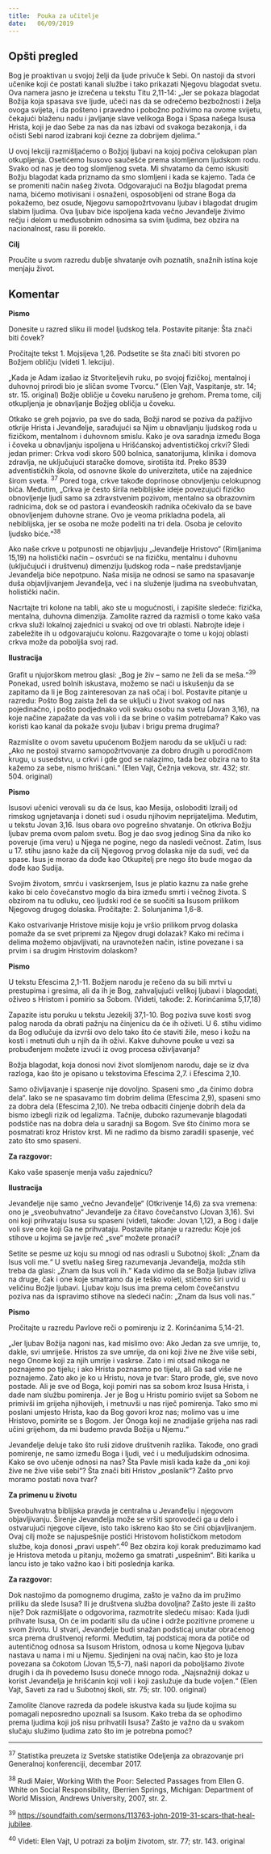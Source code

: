 ```yaml
---
title:  Pouka za učitelje
date:   06/09/2019
---
```


## Opšti pregled

Bog je proaktivan u svojoj želji da ljude privuče k Sebi. On nastoji da stvori učenike koji će postati kanali službe i tako prikazati Njegovu blagodat svetu. Ova namera jasno je izrečena u tekstu Titu 2,11-14: „Jer se pokaza blagodat Božija koja spasava sve ljude, učeći nas da se odrečemo bezbožnosti i želja ovoga svijeta, i da pošteno i pravedno i pobožno poživimo na ovome svijetu, čekajući blaženu nadu i javljanje slave velikoga Boga i Spasa našega Isusa Hrista, koji je dao Sebe za nas da nas izbavi od svakoga bezakonja, i da očisti Sebi narod izabrani koji čezne za dobrijem djelima.“

U ovoj lekciji razmišljaćemo o Božjoj ljubavi na kojoj počiva celokupan plan otkupljenja. Osetićemo Isusovo saučešće prema slomljenom ljudskom rodu. Svako od nas je deo tog slomljenog sveta. Mi shvatamo da ćemo iskusiti Božju blagodat kada priznamo da smo slomljeni i kada se kajemo. Tada će se promeniti način našeg života. Odgovarajući na Božju blagodat prema nama, bićemo motivisani i osnaženi, osposobljeni od strane Boga da pokažemo, bez osude, Njegovu samopožrtvovanu ljubav i blagodat drugim slabim ljudima. Ova ljubav biće ispoljena kada večno Jevanđelje živimo rečju i delom u međusobnim odnosima sa svim ljudima, bez obzira na nacionalnost, rasu ili poreklo.

**Cilj**

Proučite u svom razredu dublje shvatanje ovih poznatih, snažnih istina koje menjaju život.

## Komentar

**Pismo**

Donesite u razred sliku ili model ljudskog tela. Postavite pitanje: Šta znači biti čovek?

Pročitajte tekst 1. Mojsijeva 1,26. Podsetite se šta znači biti stvoren po Božjem obličju (videti 1. lekciju).

„Kada je Adam izašao iz Stvoriteljevih ruku, po svojoj fizičkoj, mentalnoj i duhovnoj prirodi bio je sličan svome Tvorcu.“ (Elen Vajt, Vaspitanje, str. 14; str. 15. original) Božje obličje u čoveku narušeno je grehom. Prema tome, cilj otkupljenja je obnavljanje Božjeg obličja u čoveku.

Otkako se greh pojavio, pa sve do sada, Božji narod se poziva da pažljivo otkrije Hrista i Jevanđelje, sarađujući sa Njim u obnavljanju ljudskog roda u fizičkom, mentalnom i duhovnom smislu. Kako je ova saradnja između Boga i čoveka u obnavljanju ispoljena u Hrišćanskoj adventističkoj crkvi? Sledi jedan primer: Crkva vodi skoro 500 bolnica, sanatorijuma, klinika i domova zdravlja, ne uključujući staračke domove, sirotišta itd. Preko 8539 adventističkih škola, od osnovne škole do univerziteta, utiče na zajednice širom sveta. <sup>37</sup> Pored toga, crkve takođe doprinose obnovljenju celokupnog bića. Međutim, „Crkva je često širila nebiblijske ideje povezujući fizičko obnovljenje ljudi samo sa zdravstvenim pozivom, mentalno sa obrazovnim radnicima, dok se od pastora i evanđeoskih radnika očekivalo da se bave obnovljenjem duhovne strane. Ovo je veoma prikladna podela, ali nebiblijska, jer se osoba ne može podeliti na tri dela. Osoba je celovito ljudsko biće.“<sup>38</sup>

Ako naše crkve u potpunosti ne objavljuju „Jevanđelje Hristovo“ (Rimljanima 15,19) na holistički način – osvrćući se na fizičku, mentalnu i duhovnu (uključujući i društvenu) dimenziju ljudskog roda – naše predstavljanje Jevanđelja biće nepotpuno. Naša misija ne odnosi se samo na spasavanje duša objavljivanjem Jevanđelja, već i na služenje ljudima na sveobuhvatan, holistički način.

Nacrtajte tri kolone na tabli, ako ste u mogućnosti, i zapišite sledeće: fizička, mentalna, duhovna dimenzija. Zamolite razred da razmisli o tome kako vaša crkva služi lokalnoj zajednici u svakoj od ove tri oblasti. Nabrojte ideje i zabeležite ih u odgovarajuću kolonu. Razgovarajte o tome u kojoj oblasti crkva može da poboljša svoj rad.

**Ilustracija**

Grafit u njujorškom metrou glasi: „Bog je živ – samo ne želi da se meša.“<sup>39</sup> Ponekad, usred bolnih iskustava, možemo se naći u iskušenju da se zapitamo da li je Bog zainteresovan za naš očaj i bol. Postavite pitanje u razredu: Pošto Bog zaista želi da se uključi u život svakog od nas pojedinačno, i pošto podjednako voli svaku osobu na svetu (Jovan 3,16), na koje načine zapažate da vas voli i da se brine o vašim potrebama? Kako vas koristi kao kanal da pokaže svoju ljubav i brigu prema drugima?

Razmislite o ovom savetu upućenom Božjem narodu da se uključi u rad: „Ako ne postoji stvarno samopožrtvovanje za dobro drugih u porodičnom krugu, u susedstvu, u crkvi i gde god se nalazimo, tada bez obzira na to šta kažemo za sebe, nismo hrišćani.“ (Elen Vajt, Čežnja vekova, str. 432; str. 504. original)

**Pismo**

Isusovi učenici verovali su da će Isus, kao Mesija, osloboditi Izrailj od rimskog ugnjetavanja i doneti sud i osudu njihovim neprijateljima. Međutim, u tekstu Jovan 3,16. Isus obara ovo pogrešno shvatanje. On otkriva Božju ljubav prema ovom palom svetu. Bog je dao svog jedinog Sina da niko ko poveruje (ima veru) u Njega ne pogine, nego da nasledi večnost. Zatim, Isus u 17. stihu jasno kaže da cilj Njegovog prvog dolaska nije da sudi, već da spase. Isus je morao da dođe kao Otkupitelj pre nego što bude mogao da dođe kao Sudija.

Svojim životom, smrću i vaskrsenjem, Isus je platio kaznu za naše grehe kako bi celo čovečanstvo moglo da bira između smrti i večnog života. S obzirom na tu odluku, ceo ljudski rod će se suočiti sa Isusom prilikom Njegovog drugog dolaska. Pročitajte: 2. Solunjanima 1,6-8.

Kako ostvarivanje Hristove misije koju je vršio prilikom prvog dolaska pomaže da se svet pripremi za Njegov drugi dolazak? Kako mi rečima i delima možemo objavljivati, na uravnotežen način, istine povezane i sa prvim i sa drugim Hristovim dolaskom?

**Pismo**

U tekstu Efescima 2,1-11. Božjem narodu je rečeno da su bili mrtvi u prestupima i gresima, ali da ih je Bog, zahvaljujući velikoj ljubavi i blagodati, oživeo s Hristom i pomirio sa Sobom. (Videti, takođe: 2. Korinćanima 5,17,18)

Zapazite istu poruku u tekstu Jezekilj 37,1-10. Bog poziva suve kosti svog palog naroda da obrati pažnju na činjenicu da će ih oživeti. U 6. stihu vidimo da Bog odlučuje da izvrši ovo delo tako što će staviti žile, meso i kožu na kosti i metnuti duh u njih da ih oživi. Kakve duhovne pouke u vezi sa probuđenjem možete izvući iz ovog procesa oživljavanja?

Božja blagodat, koja donosi novi život slomljenom narodu, daje se iz dva razloga, kao što je opisano u tekstovima Efescima 2,7. i Efescima 2,10.

Samo oživljavanje i spasenje nije dovoljno. Spaseni smo „da činimo dobra dela“. Iako se ne spasavamo tim dobrim delima (Efescima 2,9), spaseni smo za dobra dela (Efescima 2,10). Ne treba odbaciti činjenje dobrih dela da bismo izbegli rizik od legalizma. Tačnije, duboko razumevanje blagodati podstiče nas na dobra dela u saradnji sa Bogom. Sve što činimo mora se posmatrati kroz Hristov krst. Mi ne radimo da bismo zaradili spasenje, već zato što smo spaseni.

**Za razgovor:**

Kako vaše spasenje menja vašu zajednicu?

**Ilustracija**

Jevanđelje nije samo „večno Jevanđelje“ (Otkrivenje 14,6) za sva vremena: ono je „sveobuhvatno“ Jevanđelje za čitavo čovečanstvo (Jovan 3,16). Svi oni koji prihvataju Isusa su spaseni (videti, takođe: Jovan 1,12), a Bog i dalje voli sve one koji Ga ne prihvataju. Postavite pitanje u razredu: Koje još stihove u kojima se javlje reč „sve“ možete pronaći?

Setite se pesme uz koju su mnogi od nas odrasli u Subotnoj školi: „Znam da Isus voli me.“ U svetlu našeg šireg razumevanja Jevanđelja, možda stih treba da glasi: „Znam da Isus voli ih.“ Kada vidimo da se Božja ljubav izliva na druge, čak i one koje smatramo da je teško voleti, stičemo širi uvid u veličinu Božje ljubavi. Ljubav koju Isus ima prema celom čovečanstvu poziva nas da ispravimo stihove na sledeći način: „Znam da Isus voli nas.“

**Pismo**

Pročitajte u razredu Pavlove reči o pomirenju iz 2. Korinćanima 5,14-21.

„Jer ljubav Božija nagoni nas, kad mislimo ovo: Ako Jedan za sve umrije, to, dakle, svi umriješe. Hristos za sve umrije, da oni koji žive ne žive više sebi, nego Onome koji za njih umrije i vaskrse. Zato i mi otsad nikoga ne poznajemo po tijelu; i ako Hrista poznasmo po tijelu, ali Ga sad više ne poznajemo. Zato ako je ko u Hristu, nova je tvar: Staro prođe, gle, sve novo postade. Ali je sve od Boga, koji pomiri nas sa sobom kroz Isusa Hrista, i dade nam službu pomirenja. Jer je Bog u Hristu pomirio svijet sa Sobom ne primivši im grijeha njihovijeh, i metnuvši u nas riječ pomirenja. Tako smo mi poslani umjesto Hrista, kao da Bog govori kroz nas; molimo vas u ime Hristovo, pomirite se s Bogom. Jer Onoga koji ne znadijaše grijeha nas radi učini grijehom, da mi budemo pravda Božija u Njemu.“

Jevanđelje deluje tako što ruši zidove društvenih razlika. Takođe, ono gradi pomirenje, ne samo između Boga i ljudi, već i u međuljudskim odnosima. Kako se ovo učenje odnosi na nas? Šta Pavle misli kada kaže da „oni koji žive ne žive više sebi“? Šta znači biti Hristov „poslanik“? Zašto prvo moramo postati nova tvar?

**Za primenu u životu**

Sveobuhvatna biblijska pravda je centralna u Jevanđelju i njegovom objavljivanju. Širenje Jevanđelja može se vršiti sprovodeći ga u delo i ostvarujući njegove ciljeve, isto tako iskreno kao što se čini objavljivanjem. Ovaj cilj može se najuspešnije postići Hristovom holističkom metodom službe, koja donosi „pravi uspeh“.<sup>40</sup> Bez obzira koji korak preduzimamo kad je Hristova metoda u pitanju, možemo ga smatrati „uspešnim“. Biti karika u lancu isto je tako važno kao i biti poslednja karika.

**Za razgovor:**

Dok nastojimo da pomognemo drugima, zašto je važno da im pružimo priliku da slede Isusa? Ili je društvena služba dovoljna? Zašto jeste ili zašto nije? Dok razmišljate o odgovorima, razmotrite sledeću misao: Kada ljudi prihvate Isusa, On će im podariti silu da učine i održe pozitivne promene u svom životu. U stvari, Jevanđelje budi snažan podsticaj unutar obraćenog srca prema društvenoj reformi. Međutim, taj podsticaj mora da potiče od autentičnog odnosa sa Isusom Hristom, odnosa u kome Njegova ljubav nastava u nama i mi u Njemu. Sjedinjeni na ovaj način, kao što je loza povezana sa čokotom (Jovan 15,5-7), naši napori da poboljšamo živote drugih i da ih povedemo Isusu doneće mnogo roda. „Najsnažniji dokaz u korist Jevanđelja je hrišćanin koji voli i koji zaslužuje da bude voljen.“ (Elen Vajt, Saveti za rad u Subotnoj školi, str. 75; str. 100. original)

Zamolite članove razreda da podele iskustva kada su ljude kojima su pomagali neposredno upoznali sa Isusom. Kako treba da se ophodimo prema ljudima koji još nisu prihvatili Isusa? Zašto je važno da u svakom slučaju služimo ljudima zato što im je potrebna pomoć?

_______
<sup>37</sup> Statistika preuzeta iz Svetske statistike Odeljenja za obrazovanje pri Generalnoj konferenciji, decembar 2017.

<sup>38</sup> Rudi Maier, Working With the Poor: Selected Passages from Ellen G. White on Social Responsibility, (Berrien Springs, Michigan: Department of World Mission, Andrews University, 2007, str. 2.

<sup>39</sup> https://soundfaith.com/sermons/113763-john-2019-31-scars-that-heal-jubilee.

<sup>40</sup> Videti: Elen Vajt, U potrazi za boljim životom, str. 77; str. 143. original

